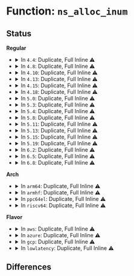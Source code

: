 # Function: <code>ns_alloc_inum</code>

## Status
<b>Regular</b>
<ul>
<li>
<details>
<summary>In <code>4.4</code>: Duplicate, Full Inline ⚠️</summary>

**Collision:** Static Duplication

**Inline:** Full

**Transformation:** False

**Instances:**

```
In kernel/cgroup.c (ffffffff81119ae5)
Location: include/linux/proc_ns.h:64
Inline: True
Inline callers:
  - kernel/cgroup.c:copy_cgroup_ns
```
```
In kernel/utsname.c (ffffffff8111dd29)
Location: include/linux/proc_ns.h:64
Inline: True
Inline callers:
  - kernel/utsname.c:copy_utsname
```
```
In kernel/user_namespace.c (ffffffff8111efa0)
Location: include/linux/proc_ns.h:64
Inline: True
Inline callers:
  - kernel/user_namespace.c:create_user_ns
```
```
In kernel/pid_namespace.c (ffffffff8111f9e4)
Location: include/linux/proc_ns.h:64
Inline: True
Inline callers:
  - kernel/pid_namespace.c:copy_pid_ns
```
```
In fs/namespace.c (ffffffff8122b6da)
Location: include/linux/proc_ns.h:64
Inline: True
Inline callers:
  - fs/namespace.c:alloc_mnt_ns
```
```
In ipc/namespace.c (ffffffff8132e9ee)
Location: include/linux/proc_ns.h:64
Inline: True
Inline callers:
  - ipc/namespace.c:copy_ipcs
```
```
In net/core/net_namespace.c (ffffffff8170fd16)
Location: include/linux/proc_ns.h:64
Inline: True
Inline callers:
  - net/core/net_namespace.c:net_ns_net_init
```
</details>
</li>
<li>
<details>
<summary>In <code>4.8</code>: Duplicate, Full Inline ⚠️</summary>

**Collision:** Static Duplication

**Inline:** Full

**Transformation:** False

**Instances:**

```
In kernel/cgroup.c (ffffffff811218f6)
Location: include/linux/proc_ns.h:64
Inline: True
Inline callers:
  - kernel/cgroup.c:copy_cgroup_ns
```
```
In kernel/utsname.c (ffffffff81125bf9)
Location: include/linux/proc_ns.h:64
Inline: True
Inline callers:
  - kernel/utsname.c:copy_utsname
```
```
In kernel/user_namespace.c (ffffffff81126f00)
Location: include/linux/proc_ns.h:64
Inline: True
Inline callers:
  - kernel/user_namespace.c:create_user_ns
```
```
In kernel/pid_namespace.c (ffffffff811279e2)
Location: include/linux/proc_ns.h:64
Inline: True
Inline callers:
  - kernel/pid_namespace.c:copy_pid_ns
```
```
In fs/namespace.c (ffffffff81253e4a)
Location: include/linux/proc_ns.h:64
Inline: True
Inline callers:
  - fs/namespace.c:alloc_mnt_ns
```
```
In ipc/namespace.c (ffffffff81363680)
Location: include/linux/proc_ns.h:64
Inline: True
Inline callers:
  - ipc/namespace.c:copy_ipcs
```
```
In net/core/net_namespace.c (ffffffff81777656)
Location: include/linux/proc_ns.h:64
Inline: True
Inline callers:
  - net/core/net_namespace.c:net_ns_net_init
```
</details>
</li>
<li>
<details>
<summary>In <code>4.10</code>: Duplicate, Full Inline ⚠️</summary>

**Collision:** Static Duplication

**Inline:** Full

**Transformation:** False

**Instances:**

```
In kernel/cgroup.c (ffffffff81129ec0)
Location: include/linux/proc_ns.h:66
Inline: True
Inline callers:
  - kernel/cgroup.c:copy_cgroup_ns
```
```
In kernel/utsname.c (ffffffff8112f639)
Location: include/linux/proc_ns.h:66
Inline: True
Inline callers:
  - kernel/utsname.c:copy_utsname
```
```
In kernel/user_namespace.c (ffffffff81130a25)
Location: include/linux/proc_ns.h:66
Inline: True
Inline callers:
  - kernel/user_namespace.c:create_user_ns
```
```
In kernel/pid_namespace.c (ffffffff8113169c)
Location: include/linux/proc_ns.h:66
Inline: True
Inline callers:
  - kernel/pid_namespace.c:copy_pid_ns
```
```
In fs/namespace.c (ffffffff81267155)
Location: include/linux/proc_ns.h:66
Inline: True
Inline callers:
  - fs/namespace.c:alloc_mnt_ns
```
```
In ipc/namespace.c (ffffffff81379e89)
Location: include/linux/proc_ns.h:66
Inline: True
Inline callers:
  - ipc/namespace.c:copy_ipcs
```
```
In net/core/net_namespace.c (ffffffff817a46d6)
Location: include/linux/proc_ns.h:66
Inline: True
Inline callers:
  - net/core/net_namespace.c:net_ns_net_init
```
</details>
</li>
<li>
<details>
<summary>In <code>4.13</code>: Duplicate, Full Inline ⚠️</summary>

**Collision:** Static Duplication

**Inline:** Full

**Transformation:** False

**Instances:**

```
In kernel/cgroup/namespace.c (ffffffff81128ed6)
Location: include/linux/proc_ns.h:68
Inline: True
Inline callers:
  - kernel/cgroup/namespace.c:copy_cgroup_ns
```
```
In kernel/utsname.c (ffffffff81130bb7)
Location: include/linux/proc_ns.h:68
Inline: True
Inline callers:
  - kernel/utsname.c:copy_utsname
```
```
In kernel/user_namespace.c (ffffffff81132066)
Location: include/linux/proc_ns.h:68
Inline: True
Inline callers:
  - kernel/user_namespace.c:create_user_ns
```
```
In kernel/pid_namespace.c (ffffffff81132b9b)
Location: include/linux/proc_ns.h:68
Inline: True
Inline callers:
  - kernel/pid_namespace.c:copy_pid_ns
```
```
In fs/namespace.c (ffffffff812749a5)
Location: include/linux/proc_ns.h:68
Inline: True
Inline callers:
  - fs/namespace.c:alloc_mnt_ns
```
```
In ipc/namespace.c (ffffffff8138da95)
Location: include/linux/proc_ns.h:68
Inline: True
Inline callers:
  - ipc/namespace.c:copy_ipcs
```
```
In net/core/net_namespace.c (ffffffff817c2876)
Location: include/linux/proc_ns.h:68
Inline: True
Inline callers:
  - net/core/net_namespace.c:net_ns_net_init
```
</details>
</li>
<li>
<details>
<summary>In <code>4.15</code>: Duplicate, Full Inline ⚠️</summary>

**Collision:** Static Duplication

**Inline:** Full

**Transformation:** False

**Instances:**

```
In kernel/cgroup/namespace.c (ffffffff81135b6a)
Location: include/linux/proc_ns.h:69
Inline: True
Inline callers:
  - kernel/cgroup/namespace.c:copy_cgroup_ns
```
```
In kernel/utsname.c (ffffffff8113db08)
Location: include/linux/proc_ns.h:69
Inline: True
Inline callers:
  - kernel/utsname.c:copy_utsname
```
```
In kernel/user_namespace.c (ffffffff8113ede5)
Location: include/linux/proc_ns.h:69
Inline: True
Inline callers:
  - kernel/user_namespace.c:create_user_ns
```
```
In kernel/pid_namespace.c (ffffffff8113f988)
Location: include/linux/proc_ns.h:69
Inline: True
Inline callers:
  - kernel/pid_namespace.c:copy_pid_ns
```
```
In fs/namespace.c (ffffffff812972d5)
Location: include/linux/proc_ns.h:69
Inline: True
Inline callers:
  - fs/namespace.c:alloc_mnt_ns
```
```
In ipc/namespace.c (ffffffff813b2eb4)
Location: include/linux/proc_ns.h:69
Inline: True
Inline callers:
  - ipc/namespace.c:copy_ipcs
```
```
In net/core/net_namespace.c (ffffffff8183c1b6)
Location: include/linux/proc_ns.h:69
Inline: True
Inline callers:
  - net/core/net_namespace.c:net_ns_net_init
```
</details>
</li>
<li>
<details>
<summary>In <code>4.18</code>: Duplicate, Full Inline ⚠️</summary>

**Collision:** Static Duplication

**Inline:** Full

**Transformation:** False

**Instances:**

```
In kernel/cgroup/namespace.c (ffffffff8114446c)
Location: include/linux/proc_ns.h:69
Inline: True
Inline callers:
  - kernel/cgroup/namespace.c:copy_cgroup_ns
```
```
In kernel/utsname.c (ffffffff8114c4a9)
Location: include/linux/proc_ns.h:69
Inline: True
Inline callers:
  - kernel/utsname.c:copy_utsname
```
```
In kernel/user_namespace.c (ffffffff8114d729)
Location: include/linux/proc_ns.h:69
Inline: True
Inline callers:
  - kernel/user_namespace.c:create_user_ns
```
```
In kernel/pid_namespace.c (ffffffff8114e2a6)
Location: include/linux/proc_ns.h:69
Inline: True
Inline callers:
  - kernel/pid_namespace.c:copy_pid_ns
```
```
In fs/namespace.c (ffffffff812bd4c5)
Location: include/linux/proc_ns.h:69
Inline: True
Inline callers:
  - fs/namespace.c:alloc_mnt_ns
```
```
In ipc/namespace.c (ffffffff813e35e4)
Location: include/linux/proc_ns.h:69
Inline: True
Inline callers:
  - ipc/namespace.c:copy_ipcs
```
```
In net/core/net_namespace.c (ffffffff81886922)
Location: include/linux/proc_ns.h:69
Inline: True
Inline callers:
  - net/core/net_namespace.c:net_ns_net_init
```
</details>
</li>
<li>
<details>
<summary>In <code>5.0</code>: Duplicate, Full Inline ⚠️</summary>

**Collision:** Static Duplication

**Inline:** Full

**Transformation:** False

**Instances:**

```
In kernel/cgroup/namespace.c (ffffffff8114ff7c)
Location: include/linux/proc_ns.h:69
Inline: True
Inline callers:
  - kernel/cgroup/namespace.c:copy_cgroup_ns
```
```
In kernel/utsname.c (ffffffff811590c9)
Location: include/linux/proc_ns.h:69
Inline: True
Inline callers:
  - kernel/utsname.c:copy_utsname
```
```
In kernel/user_namespace.c (ffffffff8115a3e9)
Location: include/linux/proc_ns.h:69
Inline: True
Inline callers:
  - kernel/user_namespace.c:create_user_ns
```
```
In kernel/pid_namespace.c (ffffffff8115af86)
Location: include/linux/proc_ns.h:69
Inline: True
Inline callers:
  - kernel/pid_namespace.c:copy_pid_ns
```
```
In fs/namespace.c (ffffffff812d27d5)
Location: include/linux/proc_ns.h:69
Inline: True
Inline callers:
  - fs/namespace.c:alloc_mnt_ns
```
```
In ipc/namespace.c (ffffffff813fdf54)
Location: include/linux/proc_ns.h:69
Inline: True
Inline callers:
  - ipc/namespace.c:copy_ipcs
```
```
In net/core/net_namespace.c (ffffffff818a7012)
Location: include/linux/proc_ns.h:69
Inline: True
Inline callers:
  - net/core/net_namespace.c:net_ns_net_init
```
</details>
</li>
<li>
<details>
<summary>In <code>5.3</code>: Duplicate, Full Inline ⚠️</summary>

**Collision:** Static Duplication

**Inline:** Full

**Transformation:** False

**Instances:**

```
In kernel/cgroup/namespace.c (ffffffff8115be7c)
Location: include/linux/proc_ns.h:69
Inline: True
Inline callers:
  - kernel/cgroup/namespace.c:copy_cgroup_ns
```
```
In kernel/utsname.c (ffffffff811657fe)
Location: include/linux/proc_ns.h:69
Inline: True
Inline callers:
  - kernel/utsname.c:copy_utsname
```
```
In kernel/user_namespace.c (ffffffff81166ab7)
Location: include/linux/proc_ns.h:69
Inline: True
Inline callers:
  - kernel/user_namespace.c:create_user_ns
```
```
In kernel/pid_namespace.c (ffffffff81167636)
Location: include/linux/proc_ns.h:69
Inline: True
Inline callers:
  - kernel/pid_namespace.c:copy_pid_ns
```
```
In fs/namespace.c (ffffffff812efa32)
Location: include/linux/proc_ns.h:69
Inline: True
Inline callers:
  - fs/namespace.c:alloc_mnt_ns
```
```
In ipc/namespace.c (ffffffff8142a584)
Location: include/linux/proc_ns.h:69
Inline: True
Inline callers:
  - ipc/namespace.c:copy_ipcs
```
```
In net/core/net_namespace.c (ffffffff818f2712)
Location: include/linux/proc_ns.h:69
Inline: True
Inline callers:
  - net/core/net_namespace.c:net_ns_net_init
```
</details>
</li>
<li>
<details>
<summary>In <code>5.4</code>: Duplicate, Full Inline ⚠️</summary>

**Collision:** Static Duplication

**Inline:** Full

**Transformation:** False

**Instances:**

```
In kernel/cgroup/namespace.c (ffffffff81167a9c)
Location: include/linux/proc_ns.h:69
Inline: True
Inline callers:
  - kernel/cgroup/namespace.c:copy_cgroup_ns
```
```
In kernel/utsname.c (ffffffff811716be)
Location: include/linux/proc_ns.h:69
Inline: True
Inline callers:
  - kernel/utsname.c:copy_utsname
```
```
In kernel/user_namespace.c (ffffffff81172977)
Location: include/linux/proc_ns.h:69
Inline: True
Inline callers:
  - kernel/user_namespace.c:create_user_ns
```
```
In kernel/pid_namespace.c (ffffffff811734f6)
Location: include/linux/proc_ns.h:69
Inline: True
Inline callers:
  - kernel/pid_namespace.c:copy_pid_ns
```
```
In fs/namespace.c (ffffffff81301502)
Location: include/linux/proc_ns.h:69
Inline: True
Inline callers:
  - fs/namespace.c:alloc_mnt_ns
```
```
In ipc/namespace.c (ffffffff814442b4)
Location: include/linux/proc_ns.h:69
Inline: True
Inline callers:
  - ipc/namespace.c:copy_ipcs
```
```
In net/core/net_namespace.c (ffffffff81924675)
Location: include/linux/proc_ns.h:69
Inline: True
Inline callers:
  - net/core/net_namespace.c:net_ns_net_init
```
</details>
</li>
<li>
<details>
<summary>In <code>5.8</code>: Duplicate, Full Inline ⚠️</summary>

**Collision:** Static Duplication

**Inline:** Full

**Transformation:** False

**Instances:**

```
In kernel/time/namespace.c (ffffffff81159c26)
Location: include/linux/proc_ns.h:67
Inline: True
Inline callers:
  - kernel/time/namespace.c:clone_time_ns
```
```
In kernel/cgroup/namespace.c (ffffffff811793f7)
Location: include/linux/proc_ns.h:67
Inline: True
Inline callers:
  - kernel/cgroup/namespace.c:copy_cgroup_ns
```
```
In kernel/utsname.c (ffffffff811832eb)
Location: include/linux/proc_ns.h:67
Inline: True
Inline callers:
  - kernel/utsname.c:clone_uts_ns
```
```
In kernel/user_namespace.c (ffffffff811847d7)
Location: include/linux/proc_ns.h:67
Inline: True
Inline callers:
  - kernel/user_namespace.c:create_user_ns
```
```
In kernel/pid_namespace.c (ffffffff81184fd8)
Location: include/linux/proc_ns.h:67
Inline: True
Inline callers:
  - kernel/pid_namespace.c:create_pid_namespace
```
```
In fs/namespace.c (ffffffff8133abcf)
Location: include/linux/proc_ns.h:67
Inline: True
Inline callers:
  - fs/namespace.c:alloc_mnt_ns
```
```
In ipc/namespace.c (ffffffff81494ee5)
Location: include/linux/proc_ns.h:67
Inline: True
```
```
In net/core/net_namespace.c (ffffffff819f7eb5)
Location: include/linux/proc_ns.h:67
Inline: True
Inline callers:
  - net/core/net_namespace.c:net_ns_net_init
```
</details>
</li>
<li>
<details>
<summary>In <code>5.11</code>: Duplicate, Full Inline ⚠️</summary>

**Collision:** Static Duplication

**Inline:** Full

**Transformation:** False

**Instances:**

```
In kernel/time/namespace.c (ffffffff81155c3b)
Location: include/linux/proc_ns.h:67
Inline: True
Inline callers:
  - kernel/time/namespace.c:clone_time_ns
```
```
In kernel/cgroup/namespace.c (ffffffff8117610b)
Location: include/linux/proc_ns.h:67
Inline: True
Inline callers:
  - kernel/cgroup/namespace.c:copy_cgroup_ns
```
```
In kernel/utsname.c (ffffffff811801df)
Location: include/linux/proc_ns.h:67
Inline: True
Inline callers:
  - kernel/utsname.c:clone_uts_ns
```
```
In kernel/user_namespace.c (ffffffff81181827)
Location: include/linux/proc_ns.h:67
Inline: True
Inline callers:
  - kernel/user_namespace.c:create_user_ns
```
```
In kernel/pid_namespace.c (ffffffff81182147)
Location: include/linux/proc_ns.h:67
Inline: True
Inline callers:
  - kernel/pid_namespace.c:create_pid_namespace
```
```
In fs/namespace.c (ffffffff81346dfc)
Location: include/linux/proc_ns.h:67
Inline: True
Inline callers:
  - fs/namespace.c:alloc_mnt_ns
```
```
In ipc/namespace.c (ffffffff814b2875)
Location: include/linux/proc_ns.h:67
Inline: True
```
```
In net/core/net_namespace.c (ffffffff819f7905)
Location: include/linux/proc_ns.h:67
Inline: True
Inline callers:
  - net/core/net_namespace.c:net_ns_net_init
```
</details>
</li>
<li>
<details>
<summary>In <code>5.13</code>: Duplicate, Full Inline ⚠️</summary>

**Collision:** Static Duplication

**Inline:** Full

**Transformation:** False

**Instances:**

```
In kernel/time/namespace.c (ffffffff8115721a)
Location: include/linux/proc_ns.h:67
Inline: True
Inline callers:
  - kernel/time/namespace.c:copy_time_ns
```
```
In kernel/cgroup/namespace.c (ffffffff81176c83)
Location: include/linux/proc_ns.h:67
Inline: True
Inline callers:
  - kernel/cgroup/namespace.c:copy_cgroup_ns
```
```
In kernel/utsname.c (ffffffff811813c4)
Location: include/linux/proc_ns.h:67
Inline: True
Inline callers:
  - kernel/utsname.c:copy_utsname
```
```
In kernel/user_namespace.c (ffffffff8118298d)
Location: include/linux/proc_ns.h:67
Inline: True
Inline callers:
  - kernel/user_namespace.c:create_user_ns
```
```
In kernel/pid_namespace.c (ffffffff81183297)
Location: include/linux/proc_ns.h:67
Inline: True
Inline callers:
  - kernel/pid_namespace.c:create_pid_namespace
```
```
In fs/namespace.c (ffffffff8134d2fc)
Location: include/linux/proc_ns.h:67
Inline: True
Inline callers:
  - fs/namespace.c:alloc_mnt_ns
```
```
In ipc/namespace.c (ffffffff814b8ad2)
Location: include/linux/proc_ns.h:67
Inline: True
Inline callers:
  - ipc/namespace.c:copy_ipcs
```
```
In net/core/net_namespace.c (ffffffff819dda85)
Location: include/linux/proc_ns.h:67
Inline: True
Inline callers:
  - net/core/net_namespace.c:net_ns_net_init
```
</details>
</li>
<li>
<details>
<summary>In <code>5.15</code>: Duplicate, Full Inline ⚠️</summary>

**Collision:** Static Duplication

**Inline:** Full

**Transformation:** False

**Instances:**

```
In kernel/time/namespace.c (ffffffff8117c06a)
Location: include/linux/proc_ns.h:67
Inline: True
Inline callers:
  - kernel/time/namespace.c:copy_time_ns
```
```
In kernel/cgroup/namespace.c (ffffffff8119e503)
Location: include/linux/proc_ns.h:67
Inline: True
Inline callers:
  - kernel/cgroup/namespace.c:copy_cgroup_ns
```
```
In kernel/utsname.c (ffffffff811a9334)
Location: include/linux/proc_ns.h:67
Inline: True
Inline callers:
  - kernel/utsname.c:copy_utsname
```
```
In kernel/user_namespace.c (ffffffff811aa95d)
Location: include/linux/proc_ns.h:67
Inline: True
Inline callers:
  - kernel/user_namespace.c:create_user_ns
```
```
In kernel/pid_namespace.c (ffffffff811ab351)
Location: include/linux/proc_ns.h:67
Inline: True
Inline callers:
  - kernel/pid_namespace.c:create_pid_namespace
```
```
In fs/namespace.c (ffffffff8139b2cc)
Location: include/linux/proc_ns.h:67
Inline: True
Inline callers:
  - fs/namespace.c:alloc_mnt_ns
```
```
In ipc/namespace.c (ffffffff81511302)
Location: include/linux/proc_ns.h:67
Inline: True
Inline callers:
  - ipc/namespace.c:copy_ipcs
```
```
In net/core/net_namespace.c (ffffffff81a8dd85)
Location: include/linux/proc_ns.h:67
Inline: True
Inline callers:
  - net/core/net_namespace.c:net_ns_net_init
```
</details>
</li>
<li>
<details>
<summary>In <code>5.19</code>: Duplicate, Full Inline ⚠️</summary>

**Collision:** Static Duplication

**Inline:** Full

**Transformation:** False

**Instances:**

```
In kernel/time/namespace.c (ffffffff811b17b9)
Location: include/linux/proc_ns.h:67
Inline: True
Inline callers:
  - kernel/time/namespace.c:copy_time_ns
```
```
In kernel/cgroup/namespace.c (ffffffff811ce934)
Location: include/linux/proc_ns.h:67
Inline: True
Inline callers:
  - kernel/cgroup/namespace.c:copy_cgroup_ns
```
```
In kernel/utsname.c (ffffffff811da47f)
Location: include/linux/proc_ns.h:67
Inline: True
Inline callers:
  - kernel/utsname.c:clone_uts_ns
```
```
In kernel/user_namespace.c (ffffffff811dbfc7)
Location: include/linux/proc_ns.h:67
Inline: True
Inline callers:
  - kernel/user_namespace.c:create_user_ns
```
```
In kernel/pid_namespace.c (ffffffff811dcac2)
Location: include/linux/proc_ns.h:67
Inline: True
Inline callers:
  - kernel/pid_namespace.c:create_pid_namespace
```
```
In fs/namespace.c (ffffffff8141eb33)
Location: include/linux/proc_ns.h:67
Inline: True
Inline callers:
  - fs/namespace.c:alloc_mnt_ns
```
```
In ipc/namespace.c (ffffffff815a3135)
Location: include/linux/proc_ns.h:67
Inline: True
```
```
In net/core/net_namespace.c (ffffffff81c03925)
Location: include/linux/proc_ns.h:67
Inline: True
Inline callers:
  - net/core/net_namespace.c:net_ns_net_init
```
</details>
</li>
<li>
<details>
<summary>In <code>6.2</code>: Duplicate, Full Inline ⚠️</summary>

**Collision:** Static Duplication

**Inline:** Full

**Transformation:** False

**Instances:**

```
In kernel/time/namespace.c (ffffffff811f2509)
Location: include/linux/proc_ns.h:67
Inline: True
Inline callers:
  - kernel/time/namespace.c:copy_time_ns
```
```
In kernel/cgroup/namespace.c (ffffffff812121b4)
Location: include/linux/proc_ns.h:67
Inline: True
Inline callers:
  - kernel/cgroup/namespace.c:copy_cgroup_ns
```
```
In kernel/utsname.c (ffffffff8121fa3f)
Location: include/linux/proc_ns.h:67
Inline: True
Inline callers:
  - kernel/utsname.c:clone_uts_ns
```
```
In kernel/user_namespace.c (ffffffff81221827)
Location: include/linux/proc_ns.h:67
Inline: True
Inline callers:
  - kernel/user_namespace.c:create_user_ns
```
```
In kernel/pid_namespace.c (ffffffff81222422)
Location: include/linux/proc_ns.h:67
Inline: True
Inline callers:
  - kernel/pid_namespace.c:create_pid_namespace
```
```
In fs/namespace.c (ffffffff814ab5a3)
Location: include/linux/proc_ns.h:67
Inline: True
Inline callers:
  - fs/namespace.c:alloc_mnt_ns
```
```
In ipc/namespace.c (ffffffff8164cce5)
Location: include/linux/proc_ns.h:67
Inline: True
```
```
In net/core/net_namespace.c (ffffffff81db2f95)
Location: include/linux/proc_ns.h:67
Inline: True
Inline callers:
  - net/core/net_namespace.c:net_ns_net_init
```
</details>
</li>
<li>
<details>
<summary>In <code>6.5</code>: Duplicate, Full Inline ⚠️</summary>

**Collision:** Static Duplication

**Inline:** Full

**Transformation:** False

**Instances:**

```
In kernel/time/namespace.c (ffffffff81206c89)
Location: include/linux/proc_ns.h:67
Inline: True
Inline callers:
  - kernel/time/namespace.c:copy_time_ns
```
```
In kernel/cgroup/namespace.c (ffffffff81227af4)
Location: include/linux/proc_ns.h:67
Inline: True
Inline callers:
  - kernel/cgroup/namespace.c:copy_cgroup_ns
```
```
In kernel/utsname.c (ffffffff81235c2f)
Location: include/linux/proc_ns.h:67
Inline: True
Inline callers:
  - kernel/utsname.c:clone_uts_ns
```
```
In kernel/user_namespace.c (ffffffff81237cdc)
Location: include/linux/proc_ns.h:67
Inline: True
Inline callers:
  - kernel/user_namespace.c:create_user_ns
```
```
In kernel/pid_namespace.c (ffffffff81238a53)
Location: include/linux/proc_ns.h:67
Inline: True
Inline callers:
  - kernel/pid_namespace.c:create_pid_namespace
```
```
In fs/namespace.c (ffffffff814e03a3)
Location: include/linux/proc_ns.h:67
Inline: True
Inline callers:
  - fs/namespace.c:alloc_mnt_ns
```
```
In ipc/namespace.c (ffffffff816854f1)
Location: include/linux/proc_ns.h:67
Inline: True
```
```
In net/core/net_namespace.c (ffffffff81e23565)
Location: include/linux/proc_ns.h:67
Inline: True
Inline callers:
  - net/core/net_namespace.c:net_ns_net_init
```
</details>
</li>
<li>
<details>
<summary>In <code>6.8</code>: Duplicate, Full Inline ⚠️</summary>

**Collision:** Static Duplication

**Inline:** Full

**Transformation:** False

**Instances:**

```
In kernel/time/namespace.c (ffffffff8121de99)
Location: include/linux/proc_ns.h:67
Inline: True
Inline callers:
  - kernel/time/namespace.c:copy_time_ns
```
```
In kernel/cgroup/namespace.c (ffffffff8123f904)
Location: include/linux/proc_ns.h:67
Inline: True
Inline callers:
  - kernel/cgroup/namespace.c:copy_cgroup_ns
```
```
In kernel/utsname.c (ffffffff8124f8af)
Location: include/linux/proc_ns.h:67
Inline: True
Inline callers:
  - kernel/utsname.c:clone_uts_ns
```
```
In kernel/user_namespace.c (ffffffff812517dc)
Location: include/linux/proc_ns.h:67
Inline: True
Inline callers:
  - kernel/user_namespace.c:create_user_ns
```
```
In kernel/pid_namespace.c (ffffffff81252723)
Location: include/linux/proc_ns.h:67
Inline: True
Inline callers:
  - kernel/pid_namespace.c:create_pid_namespace
```
```
In fs/namespace.c (ffffffff81513664)
Location: include/linux/proc_ns.h:67
Inline: True
Inline callers:
  - fs/namespace.c:alloc_mnt_ns
```
```
In ipc/namespace.c (ffffffff816c1911)
Location: include/linux/proc_ns.h:67
Inline: True
```
```
In net/core/net_namespace.c (ffffffff81ee14c5)
Location: include/linux/proc_ns.h:67
Inline: True
Inline callers:
  - net/core/net_namespace.c:net_ns_net_init
```
</details>
</li>
</ul>
<b>Arch</b>
<ul>
<li>
<details>
<summary>In <code>arm64</code>: Duplicate, Full Inline ⚠️</summary>

**Collision:** Static Duplication

**Inline:** Full

**Transformation:** False

**Instances:**

```
In kernel/cgroup/namespace.c (ffff8000101da390)
Location: include/linux/proc_ns.h:69
Inline: True
Inline callers:
  - kernel/cgroup/namespace.c:copy_cgroup_ns
```
```
In kernel/utsname.c (ffff8000101e52dc)
Location: include/linux/proc_ns.h:69
Inline: True
Inline callers:
  - kernel/utsname.c:copy_utsname
```
```
In kernel/user_namespace.c (ffff8000101e6900)
Location: include/linux/proc_ns.h:69
Inline: True
Inline callers:
  - kernel/user_namespace.c:create_user_ns
```
```
In kernel/pid_namespace.c (ffff8000101e782c)
Location: include/linux/proc_ns.h:69
Inline: True
Inline callers:
  - kernel/pid_namespace.c:copy_pid_ns
```
```
In fs/namespace.c (ffff8000103b4cf0)
Location: include/linux/proc_ns.h:69
Inline: True
Inline callers:
  - fs/namespace.c:alloc_mnt_ns
```
```
In ipc/namespace.c (ffff80001052cce0)
Location: include/linux/proc_ns.h:69
Inline: True
Inline callers:
  - ipc/namespace.c:copy_ipcs
```
```
In net/core/net_namespace.c (ffff800010bc0094)
Location: include/linux/proc_ns.h:69
Inline: True
Inline callers:
  - net/core/net_namespace.c:net_ns_net_init
```
</details>
</li>
<li>
<details>
<summary>In <code>armhf</code>: Duplicate, Full Inline ⚠️</summary>

**Collision:** Static Duplication

**Inline:** Full

**Transformation:** False

**Instances:**

```
In kernel/cgroup/namespace.c (c041cbf8)
Location: include/linux/proc_ns.h:69
Inline: True
Inline callers:
  - kernel/cgroup/namespace.c:copy_cgroup_ns
```
```
In kernel/utsname.c (c0425b88)
Location: include/linux/proc_ns.h:69
Inline: True
Inline callers:
  - kernel/utsname.c:copy_utsname
```
```
In kernel/user_namespace.c (c0426ffc)
Location: include/linux/proc_ns.h:69
Inline: True
Inline callers:
  - kernel/user_namespace.c:create_user_ns
```
```
In kernel/pid_namespace.c (c0427c1c)
Location: include/linux/proc_ns.h:69
Inline: True
Inline callers:
  - kernel/pid_namespace.c:copy_pid_ns
```
```
In fs/namespace.c (c0592a1c)
Location: include/linux/proc_ns.h:69
Inline: True
Inline callers:
  - fs/namespace.c:alloc_mnt_ns
```
```
In ipc/namespace.c (c06e55dc)
Location: include/linux/proc_ns.h:69
Inline: True
Inline callers:
  - ipc/namespace.c:copy_ipcs
```
```
In net/core/net_namespace.c (c0cdbc10)
Location: include/linux/proc_ns.h:69
Inline: True
Inline callers:
  - net/core/net_namespace.c:net_ns_net_init
```
</details>
</li>
<li>
<details>
<summary>In <code>ppc64el</code>: Duplicate, Full Inline ⚠️</summary>

**Collision:** Static Duplication

**Inline:** Full

**Transformation:** False

**Instances:**

```
In kernel/cgroup/namespace.c (c000000000247618)
Location: include/linux/proc_ns.h:69
Inline: True
Inline callers:
  - kernel/cgroup/namespace.c:copy_cgroup_ns
```
```
In kernel/utsname.c (c0000000002556e8)
Location: include/linux/proc_ns.h:69
Inline: True
Inline callers:
  - kernel/utsname.c:copy_utsname
```
```
In kernel/user_namespace.c (c000000000257088)
Location: include/linux/proc_ns.h:69
Inline: True
Inline callers:
  - kernel/user_namespace.c:create_user_ns
```
```
In kernel/pid_namespace.c (c000000000258128)
Location: include/linux/proc_ns.h:69
Inline: True
Inline callers:
  - kernel/pid_namespace.c:copy_pid_ns
```
```
In fs/namespace.c (c0000000004b0c20)
Location: include/linux/proc_ns.h:69
Inline: True
Inline callers:
  - fs/namespace.c:alloc_mnt_ns
```
```
In ipc/namespace.c (c000000000678ce0)
Location: include/linux/proc_ns.h:69
Inline: True
Inline callers:
  - ipc/namespace.c:copy_ipcs
```
```
In net/core/net_namespace.c (c000000000c996dc)
Location: include/linux/proc_ns.h:69
Inline: True
Inline callers:
  - net/core/net_namespace.c:net_ns_net_init
```
</details>
</li>
<li>
<details>
<summary>In <code>riscv64</code>: Duplicate, Full Inline ⚠️</summary>

**Collision:** Static Duplication

**Inline:** Full

**Transformation:** False

**Instances:**

```
In kernel/cgroup/namespace.c (ffffffe000152a90)
Location: include/linux/proc_ns.h:69
Inline: True
Inline callers:
  - kernel/cgroup/namespace.c:copy_cgroup_ns
```
```
In kernel/utsname.c (ffffffe00015afb8)
Location: include/linux/proc_ns.h:69
Inline: True
Inline callers:
  - kernel/utsname.c:copy_utsname
```
```
In kernel/user_namespace.c (ffffffe00015c1b4)
Location: include/linux/proc_ns.h:69
Inline: True
Inline callers:
  - kernel/user_namespace.c:create_user_ns
```
```
In kernel/pid_namespace.c (ffffffe00015ccf2)
Location: include/linux/proc_ns.h:69
Inline: True
Inline callers:
  - kernel/pid_namespace.c:copy_pid_ns
```
```
In fs/namespace.c (ffffffe000277430)
Location: include/linux/proc_ns.h:69
Inline: True
Inline callers:
  - fs/namespace.c:alloc_mnt_ns
```
```
In ipc/namespace.c (ffffffe00038ebee)
Location: include/linux/proc_ns.h:69
Inline: True
Inline callers:
  - ipc/namespace.c:copy_ipcs
```
```
In net/core/net_namespace.c (ffffffe00074d9aa)
Location: include/linux/proc_ns.h:69
Inline: True
Inline callers:
  - net/core/net_namespace.c:net_ns_net_init
```
</details>
</li>
</ul>
<b>Flavor</b>
<ul>
<li>
<details>
<summary>In <code>aws</code>: Duplicate, Full Inline ⚠️</summary>

**Collision:** Static Duplication

**Inline:** Full

**Transformation:** False

**Instances:**

```
In kernel/cgroup/namespace.c (ffffffff811600bc)
Location: include/linux/proc_ns.h:69
Inline: True
Inline callers:
  - kernel/cgroup/namespace.c:copy_cgroup_ns
```
```
In kernel/utsname.c (ffffffff81169cde)
Location: include/linux/proc_ns.h:69
Inline: True
Inline callers:
  - kernel/utsname.c:copy_utsname
```
```
In kernel/user_namespace.c (ffffffff8116af97)
Location: include/linux/proc_ns.h:69
Inline: True
Inline callers:
  - kernel/user_namespace.c:create_user_ns
```
```
In kernel/pid_namespace.c (ffffffff8116bb16)
Location: include/linux/proc_ns.h:69
Inline: True
Inline callers:
  - kernel/pid_namespace.c:copy_pid_ns
```
```
In fs/namespace.c (ffffffff812f9ae2)
Location: include/linux/proc_ns.h:69
Inline: True
Inline callers:
  - fs/namespace.c:alloc_mnt_ns
```
```
In ipc/namespace.c (ffffffff8143c894)
Location: include/linux/proc_ns.h:69
Inline: True
Inline callers:
  - ipc/namespace.c:copy_ipcs
```
```
In net/core/net_namespace.c (ffffffff818c4675)
Location: include/linux/proc_ns.h:69
Inline: True
Inline callers:
  - net/core/net_namespace.c:net_ns_net_init
```
</details>
</li>
<li>
<details>
<summary>In <code>azure</code>: Duplicate, Full Inline ⚠️</summary>

**Collision:** Static Duplication

**Inline:** Full

**Transformation:** False

**Instances:**

```
In kernel/cgroup/namespace.c (ffffffff81153326)
Location: include/linux/proc_ns.h:69
Inline: True
Inline callers:
  - kernel/cgroup/namespace.c:copy_cgroup_ns
```
```
In kernel/utsname.c (ffffffff8115cede)
Location: include/linux/proc_ns.h:69
Inline: True
Inline callers:
  - kernel/utsname.c:copy_utsname
```
```
In kernel/user_namespace.c (ffffffff8115e197)
Location: include/linux/proc_ns.h:69
Inline: True
Inline callers:
  - kernel/user_namespace.c:create_user_ns
```
```
In kernel/pid_namespace.c (ffffffff8115ed16)
Location: include/linux/proc_ns.h:69
Inline: True
Inline callers:
  - kernel/pid_namespace.c:copy_pid_ns
```
```
In fs/namespace.c (ffffffff812ea702)
Location: include/linux/proc_ns.h:69
Inline: True
Inline callers:
  - fs/namespace.c:alloc_mnt_ns
```
```
In ipc/namespace.c (ffffffff8142d304)
Location: include/linux/proc_ns.h:69
Inline: True
Inline callers:
  - ipc/namespace.c:copy_ipcs
```
```
In net/core/net_namespace.c (ffffffff8187e5b5)
Location: include/linux/proc_ns.h:69
Inline: True
Inline callers:
  - net/core/net_namespace.c:net_ns_net_init
```
</details>
</li>
<li>
<details>
<summary>In <code>gcp</code>: Duplicate, Full Inline ⚠️</summary>

**Collision:** Static Duplication

**Inline:** Full

**Transformation:** False

**Instances:**

```
In kernel/cgroup/namespace.c (ffffffff8115de8c)
Location: include/linux/proc_ns.h:69
Inline: True
Inline callers:
  - kernel/cgroup/namespace.c:copy_cgroup_ns
```
```
In kernel/utsname.c (ffffffff81167aae)
Location: include/linux/proc_ns.h:69
Inline: True
Inline callers:
  - kernel/utsname.c:copy_utsname
```
```
In kernel/user_namespace.c (ffffffff81168d67)
Location: include/linux/proc_ns.h:69
Inline: True
Inline callers:
  - kernel/user_namespace.c:create_user_ns
```
```
In kernel/pid_namespace.c (ffffffff811698e6)
Location: include/linux/proc_ns.h:69
Inline: True
Inline callers:
  - kernel/pid_namespace.c:copy_pid_ns
```
```
In fs/namespace.c (ffffffff812f78d2)
Location: include/linux/proc_ns.h:69
Inline: True
Inline callers:
  - fs/namespace.c:alloc_mnt_ns
```
```
In ipc/namespace.c (ffffffff81438a34)
Location: include/linux/proc_ns.h:69
Inline: True
Inline callers:
  - ipc/namespace.c:copy_ipcs
```
```
In net/core/net_namespace.c (ffffffff81915675)
Location: include/linux/proc_ns.h:69
Inline: True
Inline callers:
  - net/core/net_namespace.c:net_ns_net_init
```
</details>
</li>
<li>
<details>
<summary>In <code>lowlatency</code>: Duplicate, Full Inline ⚠️</summary>

**Collision:** Static Duplication

**Inline:** Full

**Transformation:** False

**Instances:**

```
In kernel/cgroup/namespace.c (ffffffff8116b0f7)
Location: include/linux/proc_ns.h:69
Inline: True
Inline callers:
  - kernel/cgroup/namespace.c:copy_cgroup_ns
```
```
In kernel/utsname.c (ffffffff8117518e)
Location: include/linux/proc_ns.h:69
Inline: True
Inline callers:
  - kernel/utsname.c:copy_utsname
```
```
In kernel/user_namespace.c (ffffffff81176457)
Location: include/linux/proc_ns.h:69
Inline: True
Inline callers:
  - kernel/user_namespace.c:create_user_ns
```
```
In kernel/pid_namespace.c (ffffffff81177006)
Location: include/linux/proc_ns.h:69
Inline: True
Inline callers:
  - kernel/pid_namespace.c:copy_pid_ns
```
```
In fs/namespace.c (ffffffff81308be2)
Location: include/linux/proc_ns.h:69
Inline: True
Inline callers:
  - fs/namespace.c:alloc_mnt_ns
```
```
In ipc/namespace.c (ffffffff8144fba4)
Location: include/linux/proc_ns.h:69
Inline: True
Inline callers:
  - ipc/namespace.c:copy_ipcs
```
```
In net/core/net_namespace.c (ffffffff81936855)
Location: include/linux/proc_ns.h:69
Inline: True
Inline callers:
  - net/core/net_namespace.c:net_ns_net_init
```
</details>
</li>
</ul>

## Differences
